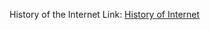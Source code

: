 History of the Internet Link: 
[History of Internet](http://internethistorywebsite.eastus.azurecontainer.io)